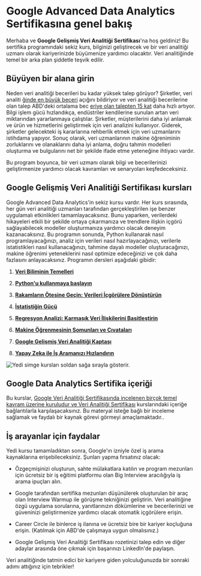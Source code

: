 # Google Advanced Data Analytics Sertifikasına genel bakış

Merhaba ve **Google Gelişmiş Veri Analitiği Sertifikası**'na hoş geldiniz! Bu sertifika programındaki sekiz kurs, bilginizi geliştirecek ve bir veri analitiği uzmanı olarak kariyerinizde büyümenize yardımcı olacaktır. Veri analitiğinde temel bir arka plan şiddetle teşvik edilir.

## Büyüyen bir alana girin

Neden veri analitiği becerileri bu kadar yüksek talep görüyor? Şirketler, veri analiti [ğinde en büyük beceri](https://www.mckinsey.com/capabilities/people-and-organizational-performance/our-insights/beyond-hiring-how-companies-are-reskilling-to-address-talent-gaps) açığını bildiriyor ve veri analitiği becerilerine olan talep ABD'deki ortalama bec [eriye olan talepten 15 kat](https://www.weforum.org/agenda/2022/11/digital-skills-labour-market-future/) daha hızlı artıyor. Bilgi işlem gücü hızlandıkça, endüstriler kendilerine sunulan artan veri miktarından yararlanmaya çalıştılar. Şirketler, müşterilerini daha iyi anlamak ve ürün ve hizmetlerini geliştirmek için veri analizini kullanıyor. Giderek, şirketler gelecekteki iş kararlarına rehberlik etmek için veri uzmanlarını istihdama yapıyor. Sonuç olarak, veri uzmanlarının makine öğreniminin zorluklarını ve olanaklarını daha iyi anlama, doğru tahmin modelleri oluşturma ve bulgularını net bir şekilde ifade etme yeteneğine ihtiyacı vardır.

Bu program boyunca, bir veri uzmanı olarak bilgi ve becerilerinizi geliştirmenize yardımcı olacak kavramları ve senaryoları keşfedeceksiniz.

## Google Gelişmiş Veri Analitiği Sertifikası kursları

Google Advanced Data Analytics'in sekiz kursu vardır. Her kurs sırasında, her gün veri analitiği uzmanları tarafından gerçekleştirilen işe benzer uygulamalı etkinlikleri tamamlayacaksınız. Bunu yaparken, verilerdeki hikayeleri etkili bir şekilde ortaya çıkarmanıza ve trendlere ilişkin içgörü sağlayabilecek modeller oluşturmanıza yardımcı olacak deneyim kazanacaksınız. Bu programın sonunda, Python kullanarak nasıl programlayacağınızı, analiz için verileri nasıl hazırlayacağınızı, verilerle istatistikleri nasıl kullanacağınızı, tahmine dayalı modeller oluşturacağınızı, makine öğrenimi yeteneklerini nasıl optimize edeceğinizi ve çok daha fazlasını anlayacaksınız. Programın dersleri aşağıdaki gibidir:

1. [**Veri Biliminin Temelleri**](https://www.coursera.org/learn/foundations-of-data-science/home/week/1)
    
2. [**Python'u kullanmaya başlayın**](https://www.coursera.org/learn/get-started-with-python/home/week/1)
    
3. [**Rakamların Ötesine Geçin: Verileri İçgörülere Dönüştürün**](https://www.coursera.org/learn/go-beyond-the-numbers-translate-data-into-insight/home/week/1)
    
4. [**İstatistiğin Gücü**](https://www.coursera.org/learn/the-power-of-statistics/home/week/1)
    
5. [**Regresyon Analizi: Karmaşık Veri İlişkilerini Basitleştirin**](https://www.coursera.org/learn/regression-analysis-simplify-complex-data-relationships/home/week/1)
    
6. [**Makine Öğrenmesinin Somunları ve Cıvataları**](https://www.coursera.org/learn/the-nuts-and-bolts-of-machine-learning/home/week/1)
    
7. [**Google Gelişmiş Veri Analitiği Kaptaşı**](https://www.coursera.org/learn/google-advanced-data-analytics-capstone/home/week/1)
    
8. [**Yapay Zeka ile İş Aramanızı Hızlandırın**](https://www.coursera.org/learn/accelerate-your-job-search-with-ai/home/module/1)
    

![Yedi simge kursları soldan sağa sırayla gösterir.](https://d3c33hcgiwev3.cloudfront.net/imageAssetProxy.v1/GvFF8_HySoSboy3q1l8LDA_dca2e6bc73bd4cdca355178059b149f1_5lqyTqW7lsceLrjP7YDz7LMwDEGn1xSsHZDN4LA8pLFIKrsexaOAQY7WpOEVXcNE3pUdUIAirUZCCyv-ojZUL5M3x3KHfY_w6g7xaif4GmzJN-muEIR0AtbPLL2_U11papTfMtg_f2_e7uZ9irPOJeE?expiry=1752624000000&hmac=aTHucenUs071XBd2nAVAQuASUDJyfiumw9fl2Bkzm7Q)

## Google Data Analytics Sertifika içeriği

Bu kurslar, [Google Veri Analitiği Sertifikasında incelenen birçok temel kavram üzerine kuruludur ve Veri Analitiği Sertifikası](https://www.coursera.org/professional-certificates/google-data-analytics?utm_source=google&utm_medium=institutions&utm_campaign=gwgsite-gDigital-paidha-sem-bk-data-exa-glp-br-null&_ga=2.122602571.1926911371.1663777781-1123481676.1663777781) kurslarındaki içeriğe bağlantılarla karşılaşacaksınız. Bu materyal isteğe bağlı bir inceleme sağlamak ve faydalı bir kaynak görevi görmeyi amaçlamaktadır..

## İş arayanlar için faydalar

Yedi kursu tamamladıktan sonra, Google'ın izniyle özel iş arama kaynaklarına erişebileceksiniz. Şunları yapma fırsatınız olacak:

- Özgeçmişinizi oluşturun, sahte mülakatlara katılın ve program mezunları için ücretsiz bir iş eğitimi platformu olan Big Interview aracılığıyla iş arama ipuçları alın.
    
- Google tarafından sertifika mezunları düşünülerek oluşturulan bir araç olan Interview Warmup ile görüşme tekniğinizi geliştirin. Veri analitiğine özgü uygulama sorularına, yanıtlarınızın dökümlerine ve becerilerinizi ve güveninizi geliştirmenize yardımcı olacak otomatik içgörülere erişin.
    
- Career Circle ile binlerce iş ilanına ve ücretsiz bire bir kariyer koçluğuna erişin. (Katılmak için ABD'de çalışmaya uygun olmalısınız.)
    
- Google Gelişmiş Veri Analitiği Sertifikası rozetinizi talep edin ve diğer adaylar arasında öne çıkmak için başarınızı LinkedIn'de paylaşın.
    

Veri analitiğinde tatmin edici bir kariyere giden yolculuğunuzda bir sonraki adımı attığınız için tebrikler!